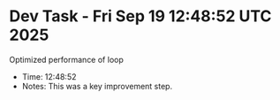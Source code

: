 # Dev Task - Fri Sep 19 12:48:52 UTC 2025
Optimized performance of loop
- Time: 12:48:52
- Notes: This was a key improvement step.
